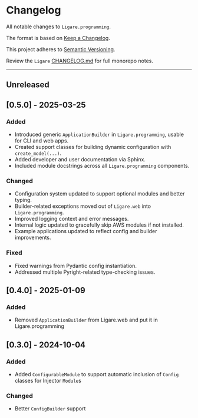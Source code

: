 # Changelog

All notable changes to `Ligare.programming`.

The format is based on [Keep a Changelog](https://keepachangelog.com/en/1.1.0/).

This project adheres to [Semantic Versioning](https://semver.org/spec/v2.0.0.html).

Review the `Ligare` [CHANGELOG.md](https://github.com/uclahs-cds/Ligare/blob/main/CHANGELOG.md) for full monorepo notes.

---
## Unreleased

## [0.5.0] - 2025-03-25
### Added
- Introduced generic `ApplicationBuilder` in `Ligare.programming`, usable for CLI and web apps.
- Created support classes for building dynamic configuration with `create_model(...)`.
- Added developer and user documentation via Sphinx.
- Included module docstrings across all `Ligare.programming` components.

### Changed
- Configuration system updated to support optional modules and better typing.
- Builder-related exceptions moved out of `Ligare.web` into `Ligare.programming`.
- Improved logging context and error messages.
- Internal logic updated to gracefully skip AWS modules if not installed.
- Example applications updated to reflect config and builder improvements.

### Fixed
- Fixed warnings from Pydantic config instantiation.
- Addressed multiple Pyright-related type-checking issues.

## [0.4.0] - 2025-01-09
### Added
* Removed `ApplicationBuilder` from Ligare.web and put it in Ligare.programming

## [0.3.0] - 2024-10-04
### Added
* Added `ConfigurableModule` to support automatic inclusion of `Config` classes for Injector `Module`s

### Changed
* Better `ConfigBuilder` support
